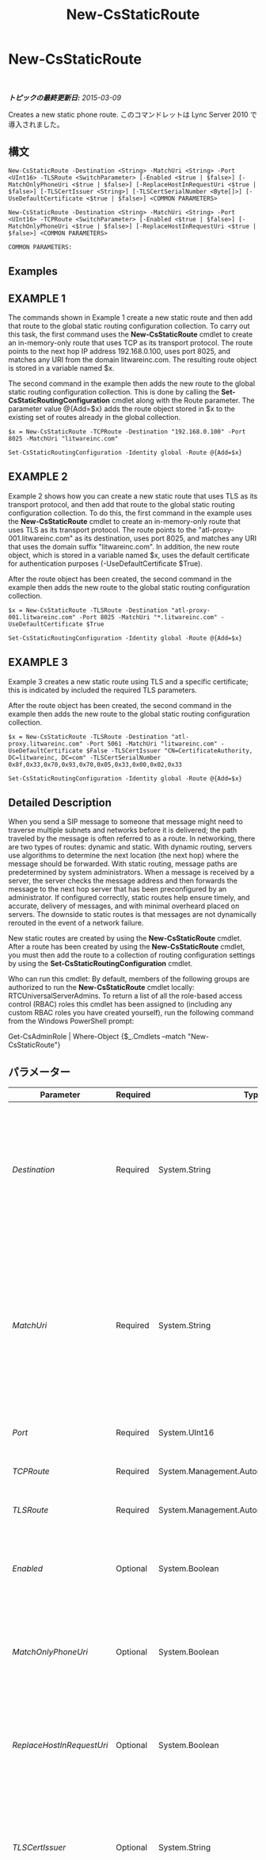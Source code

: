 ﻿---
title: New-CsStaticRoute
TOCTitle: New-CsStaticRoute
ms:assetid: 1df0c537-f24f-4a63-be6d-70d016f985a5
ms:mtpsurl: https://technet.microsoft.com/ja-jp/library/Gg398265(v=OCS.15)
ms:contentKeyID: 48271449
ms.date: 05/19/2016
mtps_version: v=OCS.15
ms.translationtype: HT
---

# New-CsStaticRoute

 

_**トピックの最終更新日:** 2015-03-09_

Creates a new static phone route. このコマンドレットは Lync Server 2010 で導入されました。

## 構文

    New-CsStaticRoute -Destination <String> -MatchUri <String> -Port <UInt16> -TLSRoute <SwitchParameter> [-Enabled <$true | $false>] [-MatchOnlyPhoneUri <$true | $false>] [-ReplaceHostInRequestUri <$true | $false>] [-TLSCertIssuer <String>] [-TLSCertSerialNumber <Byte[]>] [-UseDefaultCertificate <$true | $false>] <COMMON PARAMETERS>

    New-CsStaticRoute -Destination <String> -MatchUri <String> -Port <UInt16> -TCPRoute <SwitchParameter> [-Enabled <$true | $false>] [-MatchOnlyPhoneUri <$true | $false>] [-ReplaceHostInRequestUri <$true | $false>] <COMMON PARAMETERS>

    COMMON PARAMETERS:

## Examples

## EXAMPLE 1

The commands shown in Example 1 create a new static route and then add that route to the global static routing configuration collection. To carry out this task, the first command uses the **New-CsStaticRoute** cmdlet to create an in-memory-only route that uses TCP as its transport protocol. The route points to the next hop IP address 192.168.0.100, uses port 8025, and matches any URI from the domain litwareinc.com. The resulting route object is stored in a variable named $x.

The second command in the example then adds the new route to the global static routing configuration collection. This is done by calling the **Set-CsStaticRoutingConfiguration** cmdlet along with the Route parameter. The parameter value @{Add=$x} adds the route object stored in $x to the existing set of routes already in the global collection.

    $x = New-CsStaticRoute -TCPRoute -Destination "192.168.0.100" -Port 8025 -MatchUri "litwareinc.com" 
    
    Set-CsStaticRoutingConfiguration -Identity global -Route @{Add=$x}

## EXAMPLE 2

Example 2 shows how you can create a new static route that uses TLS as its transport protocol, and then add that route to the global static routing configuration collection. To do this, the first command in the example uses the **New-CsStaticRoute** cmdlet to create an in-memory-only route that uses TLS as its transport protocol. The route points to the "atl-proxy-001.litwareinc.com" as its destination, uses port 8025, and matches any URI that uses the domain suffix "litwareinc.com". In addition, the new route object, which is stored in a variable named $x, uses the default certificate for authentication purposes (-UseDefaultCertificate $True).

After the route object has been created, the second command in the example then adds the new route to the global static routing configuration collection.

    $x = New-CsStaticRoute -TLSRoute -Destination "atl-proxy-001.litwareinc.com" -Port 8025 -MatchUri "*.litwareinc.com" -UseDefaultCertificate $True
    
    Set-CsStaticRoutingConfiguration -Identity global -Route @{Add=$x}

## EXAMPLE 3

Example 3 creates a new static route using TLS and a specific certificate; this is indicated by included the required TLS parameters.

After the route object has been created, the second command in the example then adds the new route to the global static routing configuration collection.

    $x = New-CsStaticRoute -TLSRoute -Destination "atl-proxy.litwareinc.com" -Port 5061 -MatchUri "litwareinc.com" -UseDefaultCertificate $False -TLSCertIssuer "CN=CertificateAuthority, DC=litwareinc, DC=com" -TLSCertSerialNumber 0x8f,0x33,0x70,0x93,0x70,0x05,0x33,0x00,0x02,0x33
    
    Set-CsStaticRoutingConfiguration -Identity global -Route @{Add=$x}

## Detailed Description

When you send a SIP message to someone that message might need to traverse multiple subnets and networks before it is delivered; the path traveled by the message is often referred to as a route. In networking, there are two types of routes: dynamic and static. With dynamic routing, servers use algorithms to determine the next location (the next hop) where the message should be forwarded. With static routing, message paths are predetermined by system administrators. When a message is received by a server, the server checks the message address and then forwards the message to the next hop server that has been preconfigured by an administrator. If configured correctly, static routes help ensure timely, and accurate, delivery of messages, and with minimal overheard placed on servers. The downside to static routes is that messages are not dynamically rerouted in the event of a network failure.

New static routes are created by using the **New-CsStaticRoute** cmdlet. After a route has been created by using the **New-CsStaticRoute** cmdlet, you must then add the route to a collection of routing configuration settings by using the **Set-CsStaticRoutingConfiguration** cmdlet.

Who can run this cmdlet: By default, members of the following groups are authorized to run the **New-CsStaticRoute** cmdlet locally: RTCUniversalServerAdmins. To return a list of all the role-based access control (RBAC) roles this cmdlet has been assigned to (including any custom RBAC roles you have created yourself), run the following command from the Windows PowerShell prompt:

Get-CsAdminRole | Where-Object {$\_.Cmdlets –match "New-CsStaticRoute"}

## パラメーター


<table>
<colgroup>
<col style="width: 25%" />
<col style="width: 25%" />
<col style="width: 25%" />
<col style="width: 25%" />
</colgroup>
<thead>
<tr class="header">
<th>Parameter</th>
<th>Required</th>
<th>Type</th>
<th>Description</th>
</tr>
</thead>
<tbody>
<tr class="odd">
<td><p><em>Destination</em></p></td>
<td><p>Required</p></td>
<td><p>System.String</p></td>
<td><p>If the route uses Transport Layer Security (TLS) as the transport protocol, then the Destination is the fully qualified domain name (FQDN) of the next hop server. For example: -Destination &quot;atl-proxy-001.litwareinc.com&quot;.</p>
<p>If the route uses Transmission Control Protocol (TCP) as the transport protocol, then the Destination is the IP address of the next hop router. For example: -Destination &quot;192.168.0.240&quot;.</p></td>
</tr>
<tr class="even">
<td><p><em>MatchUri</em></p></td>
<td><p>Required</p></td>
<td><p>System.String</p></td>
<td><p>FQDN or domain suffix used to determine if the message is being sent to a user handled by this route. For example, you might use the FQDN &quot;litwareinc.com&quot;. This pattern matches any user who has a SIP address that ends with the domain name &quot;litwareinc.com&quot;.</p>
<p>To match child domains of a domain, you can use a wildcard value like &quot;*.litwareinc.com&quot;. That value matches any domain that ends with the suffix &quot;litwareinc.com&quot;. For example: northamerica.litwareinc.com; asia.litwareinc.com; and europe.litwareinc.com.</p></td>
</tr>
<tr class="odd">
<td><p><em>Port</em></p></td>
<td><p>Required</p></td>
<td><p>System.UInt16</p></td>
<td><p>Port number used for SIP routing. For example: -Port 7742.</p></td>
</tr>
<tr class="even">
<td><p><em>TCPRoute</em></p></td>
<td><p>Required</p></td>
<td><p>System.Management.Automation.SwitchParameter</p></td>
<td><p>Configures TCP as the transport protocol for the new route.</p></td>
</tr>
<tr class="odd">
<td><p><em>TLSRoute</em></p></td>
<td><p>Required</p></td>
<td><p>System.Management.Automation.SwitchParameter</p></td>
<td><p>Configures TLS as the transport protocol for the new route.</p></td>
</tr>
<tr class="even">
<td><p><em>Enabled</em></p></td>
<td><p>Optional</p></td>
<td><p>System.Boolean</p></td>
<td><p>If set to True then the route is enabled, and any messages matching the MatchURI pattern will be routed to the next hop server. If set to False, the route is disabled and will not be used in routing messages. The default value is True.</p></td>
</tr>
<tr class="odd">
<td><p><em>MatchOnlyPhoneUri</em></p></td>
<td><p>Optional</p></td>
<td><p>System.Boolean</p></td>
<td><p>If set to True, only messages addressed to phone Uniform Resource identifiers (URIs) (for example, sip:kenmmyer@litwareinc.com;user=phone) will be matched and, potentially, routed. If set to False (the default value) then all messages will be matched.</p></td>
</tr>
<tr class="even">
<td><p><em>ReplaceHostInRequestUri</em></p></td>
<td><p>Optional</p></td>
<td><p>System.Boolean</p></td>
<td><p>If set to True ($True) then the host portion of a Request-URI will be replaced by the address of the next hop server. If set the False then the Request-URI will be used as-is. The Request-URI represents the URI of the user or service that the request (message) is addressed to. The default value is False.</p></td>
</tr>
<tr class="odd">
<td><p><em>TLSCertIssuer</em></p></td>
<td><p>Optional</p></td>
<td><p>System.String</p></td>
<td><p>Name of the certification authority (CA) that issued the certificate to be used in the static route. This parameter is not used if you have configured TCP as the transport protocol.</p>
<p>If you include the TLSCertIssuer parameter then you must also use the TLSCertSerialNumber parameter.</p></td>
</tr>
<tr class="even">
<td><p><em>TLSCertSerialNumber</em></p></td>
<td><p>Optional</p></td>
<td><p>System.Byte[]</p></td>
<td><p>Serial number of the TLS certificate to be used in the static route. Serial numbers must be passed as a byte array; this means you must pass the serial number as an array of two-character values. For example: -TLSCertSerialNumber 0x01, 0xA4, 0xD5, 0x67, 0x89.</p>
<p>This parameter is not used if you have configured TCP as the transport protocol.</p>
<p>If you include the TLSCertSerialNumber parameter then you must also use the TLSCertIssuer parameter.</p></td>
</tr>
<tr class="odd">
<td><p><em>UseDefaultCertificate</em></p></td>
<td><p>Optional</p></td>
<td><p>System.Boolean</p></td>
<td><p>Configures the route to use your default Lync Server certificate as its authentication certificate. If you do not want to use the default certificate then you must specify a different certificate by using the TLSCertIssuer and TLSCertSerialNumber parameters.</p>
<p>To view the default certificate, use the following command:</p>
<p>Get-CsCertificate | Where-Object {$_.Use –eq &quot;urn:certref:Default&quot;}</p></td>
</tr>
</tbody>
</table>


## Input Types

None. The **New-CsStaticRoute** cmdlet does not accept pipelined input.

## Return Types

The **New-CsStaticRoute** cmdlet creates new instances of the Microsoft.Rtc.Management.WritableConfig.Settings.SipProxy.Route object.

## 関連項目

#### その他のリソース

[New-CsStaticRoutingConfiguration](new-csstaticroutingconfiguration.md)  
[Set-CsStaticRoutingConfiguration](set-csstaticroutingconfiguration.md)

